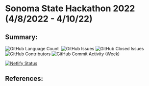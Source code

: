 # Sonoma State Hackathon 2022 (4/8/2022 - 4/10/22)

## Summary:

<div>
<img alt="GitHub Language Count" src="https://img.shields.io/github/languages/count/andykr1k/SonomaHack2022?style=for-the-badge"/>
<img alt="" src="https://img.shields.io/github/repo-size/andykr1k/SonomaHack2022?style=for-the-badge"/>
<img alt="GitHub Issues" src="https://img.shields.io/github/issues/andykr1k/SonomaHack2022?style=for-the-badge"/>
<img alt="GitHub Closed Issues" src="https://img.shields.io/github/issues-closed/andykr1k/SonomaHack2022?style=for-the-badge"/>
<img alt="GitHub Contributors" src="https://img.shields.io/github/contributors/andykr1k/SonomaHack2022?style=for-the-badge"/>
<img alt="GitHub Commit Activity (Week)" src="https://img.shields.io/github/commit-activity/w/andykr1k/SonomaHack2022?style=for-the-badge"/>
</div>

[![Netlify Status](https://api.netlify.com/api/v1/badges/93cf4fc9-5f38-4719-aad7-aaf38f1ee0ec/deploy-status)](https://app.netlify.com/sites/starlit-baklava-3e7c38/deploys)

## References:
